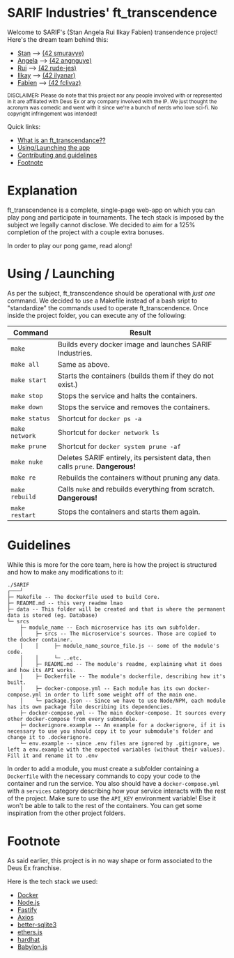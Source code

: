 # SARIF Industries' ft_transcendence

Welcome to SARIF's (Stan Angela Rui Ilkay Fabien) transendence project! Here's the dream team behind this:

- [Stan](https://github.com/Bravnar) --> [(42 smuravye)](https://profile.intra.42.fr/users/smuravye)
- [Angela](https://github.com/nyuku) --> [(42 angnguye)](https://profile.intra.42.fr/users/angnguye)
- [Rui](https://github.com/RPDJF) --> [(42 rude-jes)](https://profile.intra.42.fr/users/rude-jes)
- [Ilkay](https://github.com/IlYAN-FISHERMAN) --> [(42 ilyanar)](https://profile.intra.42.fr/users/ilyanar)
- [Fabien](https://github.com/fclivaz42) --> [(42 fclivaz)](https://profile.intra.42.fr/users/fclivaz)

<sub>DISCLAIMER: Please do note that this project nor any people involved with or represented in it are affiliated with Deus Ex or any company involved with the IP. We just thought the acronym was comedic and went with it since we're a bunch of nerds who love sci-fi. No copyright infringement was intended!</sub>

Quick links:
- [What is an ft_transcendance??](#explanation)
- [Using/Launching the app](#using--launching)
- [Contributing and guidelines](#guidelines)
- [Footnote](#footnote)

# Explanation

ft_transcendence is a complete, single-page web-app on which you can play pong and participate in tournaments. The tech stack is imposed by the subject we legally cannot disclose. We decided to aim for a 125% completion of the project with a couple extra bonuses.

In order to play our pong game, read along!

# Using / Launching

As per the subject, ft_transcendence should be operational with *just one* command. We decided to use a Makefile instead of a bash sript to "standardize" the commands used to operate ft_transcendence. Once inside the project folder, you can execute any of the following:

| Command        | Result                                                                                  |
| -------------- | --------------------------------------------------------------------------------------- |
| `make`         | Builds every docker image and launches SARIF Industries.                                |
| `make all`     | Same as above.                                                                          |
| `make start`   | Starts the containers (builds them if they do not exist.)                               |
| `make stop`    | Stops the service and halts the containers.                                             |
| `make down`    | Stops the service and removes the containers.                                           |
| `make status`  | Shortcut for `docker ps -a`                                                             |
| `make network` | Shortcut for `docker network ls`                                                        |
| `make prune`   | Shortcut for `docker system prune -af`                                                  |
| `make nuke`    | Deletes SARIF entirely, its persistent data, then calls `prune`. **Dangerous!**         |
| `make re`      | Rebuilds the containers without pruning any data.                                       |
| `make rebuild` | Calls `nuke` and rebuilds everything from scratch. **Dangerous!**                       |
| `make restart` | Stops the containers and starts them again.                                             |


# Guidelines

While this is more for the core team, here is how the project is structured and how to make any modifications to it:

```
./SARIF
┌───┘
├─ Makefile -- The dockerfile used to build Core.
├─ README.md -- this very readme lmao
├─ data -- This folder will be created and that is where the permanent data is stored (eg. Database)
└─ srcs
    ├─ module_name -- Each microservice has its own subfolder.
    │    ├─ srcs -- The microservice's sources. Those are copied to the docker container.
    │    │     ├─ module_name_source_file.js -- some of the module's code.
    │    │     └─ ..etc.
    │    ├─ README.md -- The module's readme, explaining what it does and how its API works.
    │    ├─ Dockerfile -- The module's dockerfile, describing how it's built.
    │    ├─ docker-compose.yml -- Each module has its own docker-compose.yml in order to lift some weight off of the main one.
    │    └─ package.json -- Since we have to use Node/NPM, each module has its own package file describing its dependencies.
    ├─ docker-compose.yml -- The main docker-compose. It sources every other docker-compose from every submodule.
    ├─ dockerignore.example -- An example for a dockerignore, if it is necessary to use you should copy it to your submodule's folder and change it to .dockerignore.
    └─ env.example -- since .env files are ignored by .gitignore, we left a env.example with the expected variables (without their values). Fill it and rename it to .env
```

In order to add a module, you must create a subfolder containing a `Dockerfile` with the necessary commands to copy your code to the container and run the service. You also should have a `docker-compose.yml` with a `services` category describing how your service interacts with the rest of the project. Make sure to use the `API_KEY` environment variable! Else it won't be able to talk to the rest of the containers. You can get some inspiration from the other project folders.

# Footnote

As said earlier, this project is in no way shape or form associated to the Deus Ex franchise.

Here is the tech stack we used:

- [Docker](https://docker.com)
- [Node.js](https://nodejs.org)
- [Fastify](https://fastify.dev)
- [Axios](https://github.com/axios/axios)
- [better-sqlite3](https://github.com/WiseLibs/better-sqlite3)
- [ethers.js](https://github.com/ethers-io/ethers.js)
- [hardhat](https://github.com/NomicFoundation/hardhat)
- [Babylon.js](https://github.com/BabylonJS/Babylon.js)
